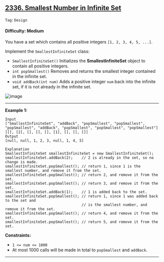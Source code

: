 ## [2336. Smallest Number in Infinite Set](https://leetcode.com/problems/smallest-number-in-infinite-set/)

```Tag```: ```Design```

#### Difficulty: Medium

You have a set which contains all positive integers ```[1, 2, 3, 4, 5, ...]```.

Implement the ```SmallestInfiniteSet``` class:

- ```SmallestInfiniteSet()``` Initializes the __SmallestInfiniteSet__ object to contain all positive integers.
- ```int popSmallest()``` Removes and returns the smallest integer contained in the infinite set.
- ```void addBack(int num)``` Adds a positive integer ```num``` back into the infinite set, if it is not already in the infinite set.

![image](https://user-images.githubusercontent.com/35042430/234156377-2f7360aa-a0b1-4026-bbc2-bd00f54f19a8.png)

---

__Example 1:__
```
Input
["SmallestInfiniteSet", "addBack", "popSmallest", "popSmallest", "popSmallest", "addBack", "popSmallest", "popSmallest", "popSmallest"]
[[], [2], [], [], [], [1], [], [], []]
Output
[null, null, 1, 2, 3, null, 1, 4, 5]

Explanation
SmallestInfiniteSet smallestInfiniteSet = new SmallestInfiniteSet();
smallestInfiniteSet.addBack(2);    // 2 is already in the set, so no change is made.
smallestInfiniteSet.popSmallest(); // return 1, since 1 is the smallest number, and remove it from the set.
smallestInfiniteSet.popSmallest(); // return 2, and remove it from the set.
smallestInfiniteSet.popSmallest(); // return 3, and remove it from the set.
smallestInfiniteSet.addBack(1);    // 1 is added back to the set.
smallestInfiniteSet.popSmallest(); // return 1, since 1 was added back to the set and
                                   // is the smallest number, and remove it from the set.
smallestInfiniteSet.popSmallest(); // return 4, and remove it from the set.
smallestInfiniteSet.popSmallest(); // return 5, and remove it from the set.
```

__Constraints:__

- ```1 <= num <= 1000```
- At most 1000 calls will be made in total to ```popSmallest``` and ```addBack```.

---

